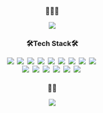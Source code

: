<h3 align="center">
  🌝🌝🌝
</h3>

<p align="center">
  <img src="https://user-images.githubusercontent.com/55904021/125911713-c6bff8e5-9150-4fab-b092-f3af985367c0.png"/>
</p>

<h3 align="center">🛠Tech Stack🛠</h3>
<p align="center">
  <img src="https://img.shields.io/badge/React-%2361dafb?style=flat-square&logo=React&logoColor=white"/>&nbsp;
  <img src="https://img.shields.io/badge/GO-%2300add8?style=flat-square&logo=GO&logoColor=white"/>&nbsp;
  <img src="https://img.shields.io/badge/CSS-%231572b6?style=flat-square&logo=CSS3&logoColor=white"/>&nbsp;
  <img src="https://img.shields.io/badge/MySQL-%234479a1?style=flat-square&logo=MySQL&logoColor=white"/>&nbsp;
  <img src="https://img.shields.io/badge/python-%233571a3?style=flat-square&logo=python&logoColor=white"/>&nbsp;
  <img src="https://img.shields.io/badge/TypeScript-%233178c6?style=flat-square&logo=TypeScript&logoColor=white"/>&nbsp;
  <img src="https://img.shields.io/badge/JAVA-%23007396?style=flat-square&logo=JAVA&logoColor=white"/>&nbsp;
  <img src="https://img.shields.io/badge/C-%2303599c?style=flat-square&logo=C&logoColor=white"/>&nbsp;
  <img src="https://img.shields.io/badge/Eclipse-%232c2255?style=flat-square&logo=Eclipse%20IDE&logoColor=white"/>&nbsp;<br>
  <img src="https://img.shields.io/badge/Git-%23f05032?style=flat-square&logo=Git&logoColor=white"/>&nbsp;
  <img src="https://img.shields.io/badge/HTML-%23e34f26?style=flat-square&logo=HTML5&logoColor=white"/>&nbsp;
  <img src="https://img.shields.io/badge/JavaScript-%23f7df1e?style=flat-square&logo=JavaScript&logoColor=black"/>&nbsp;
  <img src="https://img.shields.io/badge/mongodb-%2343a633?style=flat-square&logo=mongodb&logoColor=white"/>&nbsp;
  <img src="https://img.shields.io/badge/Spring-%236db33f?style=flat-square&logo=SPRING&logoColor=white"/>&nbsp;
  <img src="https://img.shields.io/badge/Android-%233ddc84?style=flat-square&logo=Android&logoColor=white"/>&nbsp;
</p>

<h3 align="center">🙋‍♀️</h3>
<p align="center">
  <a href="https://github.com/tjshee39">
    <img src="https://img.shields.io/badge/GitHub-%23181717?style=flat-square&logo=GitHub&logoColor=white">
  </a>
</p>


<!--
**tjshee39/tjshee39** is a ✨ _special_ ✨ repository because its `README.md` (this file) appears on your GitHub profile.

Here are some ideas to get you started:

- 🔭 I’m currently working on ...
- 🌱 I’m currently learning ...
- 👯 I’m looking to collaborate on ...
- 🤔 I’m looking for help with ...
- 💬 Ask me about ...
- 📫 How to reach me: ...
- 😄 Pronouns: ...
- ⚡ Fun fact: ...
-->
